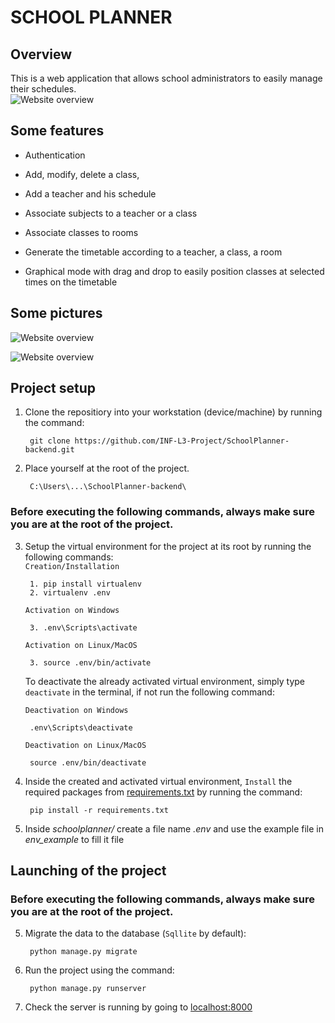 # <b>SCHOOL PLANNER</b>
## <b>Overview</b>
This is  a web application that allows school administrators to easily manage their schedules.
<br>
![Website overview](./core/static/images/overview.png)



## **Some features** 

- Authentication 

- Add, modify, delete a class,
- Add a teacher and his schedule
- Associate subjects to a teacher or a class
- Associate classes to rooms
- Generate the timetable according to a teacher, a class, a room
- Graphical mode with drag and drop to easily position classes at selected times on the timetable



## Some pictures

![Website overview](./screenshots/overview.png)

![Website overview](./screenshots/overview.png)

## <b>Project setup</b>

1. Clone the repositiory into your workstation (device/machine) by running the command: <br>

        git clone https://github.com/INF-L3-Project/SchoolPlanner-backend.git

2. Place yourself at the root of the project. <br>
   
        C:\Users\...\SchoolPlanner-backend\

### Before executing the following commands, always make sure you are at the root of the project.

3. Setup the virtual environment for the project at its root by running the following commands: <br>
    `Creation/Installation`

        1. pip install virtualenv
        2. virtualenv .env
   
    `Activation on Windows`
    
        3. .env\Scripts\activate
   
    `Activation on Linux/MacOS`
    
        3. source .env/bin/activate

    To deactivate the already activated virtual environment, simply type `deactivate` in the terminal, if not run the following command: <br>

    `Deactivation on Windows`

        .env\Scripts\deactivate

    `Deactivation on Linux/MacOS`

        source .env/bin/deactivate

4. Inside the created and activated virtual environment, `Install` the required packages from [requirements.txt](./requirements.txt) by running the command: <br>

        pip install -r requirements.txt

6. Inside *schoolplanner/* create a file name *.env* and use the example file in *env_example* to fill it file

## <b>Launching of the project</b>

### Before executing the following commands, always make sure you are at the root of the project.

5. Migrate the data to the database (`Sqllite` by default): <br>

        python manage.py migrate

6. Run the project using the command: <br>

        python manage.py runserver

7. Check the server is running by going to [localhost:8000](http://127.0.0.1:8000)
